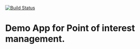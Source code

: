 
[![Build Status](https://travis-ci.org/speedmed/DemoCI.svg?branch=master)](https://travis-ci.org/speedmed/DemoCI)



# Demo App for Point of interest management.

 